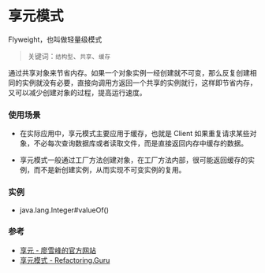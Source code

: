# 享元模式

Flyweight，也叫做轻量级模式

> 关键词：`结构型`、`共享`、`缓存`

通过共享对象来节省内存。如果一个对象实例一经创建就不可变，那么反复创建相同的实例就没有必要，直接向调用方返回一个共享的实例就行，这样即节省内存，又可以减少创建对象的过程，提高运行速度。


### 使用场景

- 在实际应用中，享元模式主要应用于缓存，也就是 Client 如果重复请求某些对象，不必每次查询数据库或者读取文件，而是直接返回内存中缓存的数据。

- 享元模式一般通过工厂方法创建对象，在工厂方法内部，很可能返回缓存的实例，而不是新创建实例，从而实现不可变实例的复用。


### 实例

- java.lang.Integer#valueOf()



### 参考

- [享元 - 廖雪峰的官方网站](https://www.liaoxuefeng.com/wiki/1252599548343744/1281319417937953)
- [享元模式 - Refactoring.Guru](https://refactoringguru.cn/design-patterns/flyweight)
